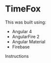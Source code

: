 # TimeFox

This was built using:

* Angular 4
* AngularFire 2
* Angular Material
* Firebase

Instructions